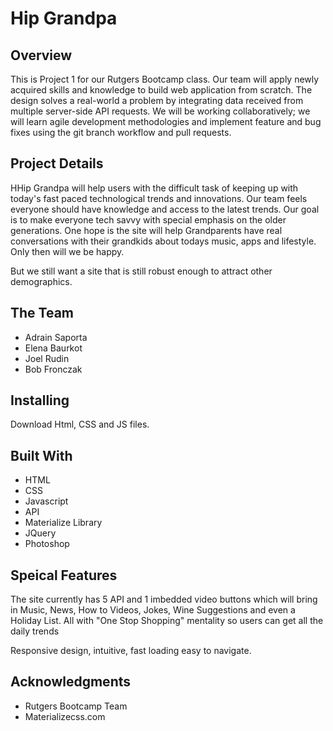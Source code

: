 # Hip Grandpa 


## Overview
This is Project 1 for our Rutgers Bootcamp class. Our team will apply newly acquired skills and knowledge to build web application from scratch. The design solves a real-world a problem by integrating data received from multiple server-side API requests. We will be working collaboratively; we will learn agile development methodologies and implement feature and bug fixes using the git branch workflow and pull requests.


## Project Details
HHip Grandpa will help users with the difficult task of keeping up with today's fast paced technological trends and innovations. Our team feels everyone should have knowledge and access to the latest trends. Our goal is to make everyone tech savvy with special emphasis on the older generations. One hope is the site will help Grandparents have real conversations with their grandkids about todays music, apps and lifestyle. Only then will we be happy.


But we still want a site that is still robust enough to attract other demographics. 



## The Team
* Adrain Saporta
* Elena Baurkot
* Joel Rudin
* Bob Fronczak


## Installing
Download Html, CSS and JS files.

## Built With
* HTML
* CSS
* Javascript
* API
* Materialize Library
* JQuery
* Photoshop

## Speical Features
The site currently has 5 API and 1 imbedded video buttons which will bring in Music, News, How to Videos, Jokes, Wine Suggestions and even a Holiday List.  All with "One Stop Shopping" mentality so users can get all the daily trends

Responsive design, intuitive, fast loading easy to navigate.


## Acknowledgments
* Rutgers Bootcamp Team
* Materializecss.com
